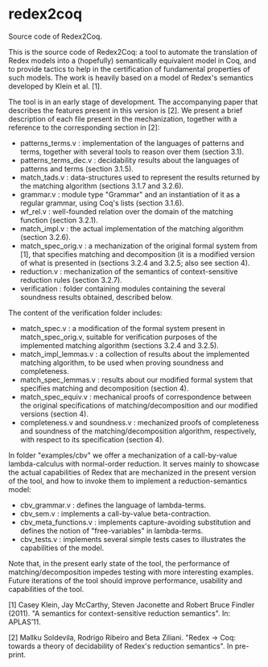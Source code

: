 # redex2coq
Source code of Redex2Coq.

This is the source code of Redex2Coq: a tool to automate the
translation of Redex models into a (hopefully) semantically equivalent model in Coq,
and to provide tactics to help in the certification of fundamental properties of such models.
The work is heavily based on a model of Redex's semantics developed by 
Klein et al. [1]. 

The tool is in an early stage of development. The accompanying paper that describes the features present in this version is [2].
We present a brief description of each file present in the mechanization, together with a reference to the corresponding section in [2]:

+ patterns_terms.v     : implementation of the languages of patterns and terms, together with several tools to reason over them (section 3.1).
+ patterns_terms_dec.v : decidability results about the languages of patterns and terms (section 3.1.5).
+ match_tads.v         : data-structures used to represent the results returned by the matching algorithm (sections 3.1.7 and 3.2.6).
+ grammar.v            : module type "Grammar" and an instantiation of it as a regular grammar, using Coq's lists (section 3.1.6).
+ wf_rel.v             : well-founded relation over the domain of the matching function (section 3.2.1).
+ match_impl.v         : the actual implementation of the matching algorithm (section 3.2.6).
+ match_spec_orig.v    : a mechanization of the original formal system from [1], that specifies matching and decomposition (it is a modified version of what is presented in (sections 3.2.4 and 3.2.5; also see section 4).
+ reduction.v          : mechanization of the semantics of context-sensitive reduction rules (section 3.2.7).
+ verification         : folder containing modules containing the several soundness results obtained, described below.

The content of the verification folder includes:
+ match_spec.v                   : a modification of the formal system present in match_spec_orig.v, suitable for verification purposes of the implemented matching algorithm (sections 3.2.4 and 3.2.5).
+ match_impl_lemmas.v            : a collection of results about the implemented matching algorithm, to be used when proving soundness and completeness.
+ match_spec_lemmas.v            : results about our modified formal system that specifies matching and decomposition (section 4).
+ match_spec_equiv.v             : mechanical proofs of correspondence between the original specifications of matching/decomposition and our modified versions (section 4).
+ completeness.v and soundness.v : mechanized proofs of completeness and soundness of the matching/decomposition algorithm, respectively, with respect to its specification (section 4).

In folder "examples/cbv" we offer a mechanization of a call-by-value lambda-calculus with normal-order reduction. It serves mainly to showcase the actual capabilities of Redex that are mechanized in the present version of the tool, and how to invoke them to implement a reduction-semantics model:
+ cbv_grammar.v        : defines the language of lambda-terms.
+ cbv_sem.v            : implements a call-by-value beta-contraction.
+ cbv_meta_functions.v : implements capture-avoiding substitution and defines the notion of "free-variables" in lambda-terms.
+ cbv_tests.v          : implements several simple tests cases to illustrates the capabilities of the model.

Note that, in the present early state of the tool, the performance of matching/decomposition impedes testing with more interesting examples. Future iterations of the tool should improve performance, usability and capabilities of the tool.

[1] Casey Klein, Jay McCarthy, Steven Jaconette and Robert Bruce Findler (2011). "A semantics for context-sensitive reduction semantics". In: APLAS’11.

[2] Mallku Soldevila, Rodrigo Ribeiro and Beta Ziliani. "Redex $\rightarrow$ Coq: towards a theory of decidability of Redex's reduction semantics". In pre-print.
